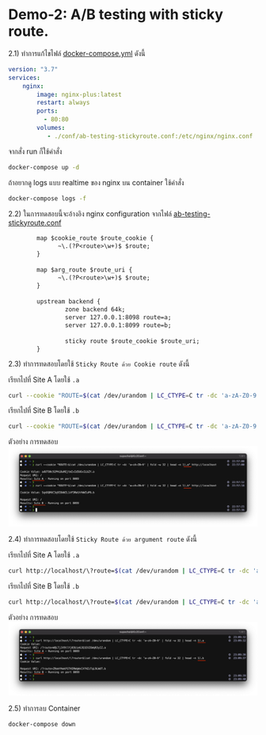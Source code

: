 # Demo-2: A/B testing with sticky route.

2.1) ทำการแก้ไขไฟล์ [docker-compose.yml](../docker-compose.yml) ดังนี้
```yaml
version: "3.7"
services:
    nginx:
        image: nginx-plus:latest
        restart: always
        ports:
          - 80:80
        volumes:
           - ./conf/ab-testing-stickyroute.conf:/etc/nginx/nginx.conf
```
จากสั่ง run ก็ใช้คำสั่ง 
```sh
docker-compose up -d
```
ถ้าอยากดู logs แบบ realtime ของ nginx บน container ใช้คำสั่ง
```sh
docker-compose logs -f
```
2.2) ในการทดสอบนี้จะอ้างอิง nginx configuration จากไฟล์ [ab-testing-stickyroute.conf](../conf/ab-testing-stickyroute.conf) 
```nginx
        map $cookie_route $route_cookie {
              ~\.(?P<route>\w+)$ $route;
        }

        map $arg_route $route_uri {
              ~\.(?P<route>\w+)$ $route;
        }

        upstream backend {
                zone backend 64k;
                server 127.0.0.1:8098 route=a;
                server 127.0.0.1:8099 route=b;

                sticky route $route_cookie $route_uri;
        }
```
2.3) ทำการทดสอบโดยใช้ ```Sticky Route ด้วย Cookie route``` ดังนี้

เรียกไปที่ Site A โดยใช้ ``.a``
```sh
curl --cookie "ROUTE=$(cat /dev/urandom | LC_CTYPE=C tr -dc 'a-zA-Z0-9' | fold -w 32 | head -n 1).a" http://localhost
```
เรียกไปที่ Site B โดยใช้ ``.b``
```sh
curl --cookie "ROUTE=$(cat /dev/urandom | LC_CTYPE=C tr -dc 'a-zA-Z0-9' | fold -w 32 | head -n 1).b" http://localhost
```
ตัวอย่าง การทดสอบ 
![demo-2-1](images/demo-2-1.png)

2.4) ทำการทดสอบโดยใช้ ```Sticky Route ด้วย argument route``` ดังนี้

เรียกไปที่ Site A โดยใช้ ``.a``
```sh
curl http://localhost/\?route=$(cat /dev/urandom | LC_CTYPE=C tr -dc 'a-zA-Z0-9' | fold -w 32 | head -n 1).a
```
เรียกไปที่ Site B โดยใช้ ``.b``
```sh
curl http://localhost/\?route=$(cat /dev/urandom | LC_CTYPE=C tr -dc 'a-zA-Z0-9' | fold -w 32 | head -n 1).b
```
ตัวอย่าง การทดสอบ 
![demo-2-2](images/demo-2-2.png)

2.5) ทำการลบ Container 
```sh
docker-compose down
```